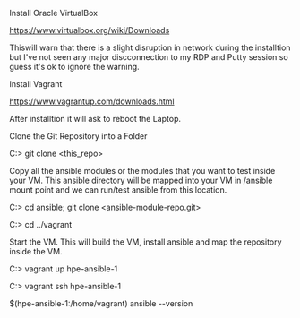 Install Oracle VirtualBox

https://www.virtualbox.org/wiki/Downloads

Thiswill warn that there is a slight disruption in network during the installtion but I've not seen any major discconnection to my RDP and Putty session so guess it's ok to ignore the warning. 

Install Vagrant

https://www.vagrantup.com/downloads.html

After installtion it will ask to reboot the Laptop.

Clone the Git Repository into a Folder

C:\> git clone <this_repo>


Copy all the ansible modules or the modules that you want to test inside your VM. This ansible
directory will be mapped into your VM in /ansible mount point and we can run/test ansible from this location.

C:\> cd ansible; git clone <ansible-module-repo.git>

C:\> cd ../vagrant

Start the VM. This will build the VM, install ansible and map the repository inside the VM.

C:\> vagrant up hpe-ansible-1

C:\> vagrant ssh hpe-ansible-1

$(hpe-ansible-1:/home/vagrant) ansible --version

